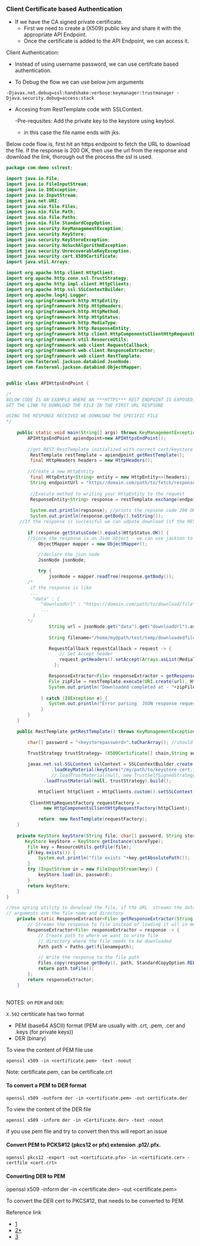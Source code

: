 ### Client Certificate based Authentication
 - If we have the CA signed private certificate.
   - First we need to create a (X509) public key and share it with the appropriate API Endpoint.
   - Once the certificate is added to the API Endpoint, we can access it.


Client Authentication:
 - Instead of using username password, we can use certifcate based authentication.

- To Debug the flow we can use below jvm arguments
```
-Djavax.net.debug=ssl:handshake:verbose:keymanager:trustmanager -Djava.security.debug=access:stack
```

- Accesing from RestTemplate code with SSLContext.

  -Pre-requsites: Add the private key to the keystore using keytool.
  - in this case the file name ends with jks.

Below code flow is, first hit an https endpoint to fetch the URL to download the file.
If the response is 200 OK, then use the url from the response and download the link, thorough out the process the ssl is used.

```java
package com.demo.sslrest;

import java.io.File;
import java.io.FileInputStream;
import java.io.IOException;
import java.io.InputStream;
import java.net.URI;
import java.nio.file.Files;
import java.nio.file.Path;
import java.nio.file.Paths;
import java.nio.file.StandardCopyOption;
import java.security.KeyManagementException;
import java.security.KeyStore;
import java.security.KeyStoreException;
import java.security.NoSuchAlgorithmException;
import java.security.UnrecoverableKeyException;
import java.security.cert.X509Certificate;
import java.util.Arrays;

import org.apache.http.client.HttpClient;
import org.apache.http.conn.ssl.TrustStrategy;
import org.apache.http.impl.client.HttpClients;
import org.apache.http.ssl.SSLContextBuilder;
import org.apache.log4j.Logger;
import org.springframework.http.HttpEntity;
import org.springframework.http.HttpHeaders;
import org.springframework.http.HttpMethod;
import org.springframework.http.HttpStatus;
import org.springframework.http.MediaType;
import org.springframework.http.ResponseEntity;
import org.springframework.http.client.HttpComponentsClientHttpRequestFactory;
import org.springframework.util.ResourceUtils;
import org.springframework.web.client.RequestCallback;
import org.springframework.web.client.ResponseExtractor;
import org.springframework.web.client.RestTemplate;
import com.fasterxml.jackson.databind.JsonNode;
import com.fasterxml.jackson.databind.ObjectMapper;


public class APIHttpsEndPoint {

/*
BELOW CODE IS AN EXAMPLE WHERE AN ***HTTPS*** REST ENDPOINT IS EXPOSED, WHERE WE CAN FIRE A QUERY
GET THE LINK TO DOWNLOAD THE FILE IN THE FIRST URL RESPSONE

USING THE RESPONSE RECEIVED WE DOWNLOAD THE SPECIFIC FILE
*/
   
    public static void main(String[] args) throws KeyManagementException, UnrecoverableKeyException, NoSuchAlgorithmException, KeyStoreException, Exception {
    	APIHttpsEndPoint apiendpoint=new APIHttpsEndPoint();
    	
    	//get REST RestTemplate initialized with correct cert/keystore 
    	 RestTemplate restTemplate = apiendpoint.getRestTemplate();
    	 final HttpHeaders headers = new HttpHeaders();
 
        //Create a new HttpEntity
         final HttpEntity<String> entity = new HttpEntity<>(headers);
         String endpointUrl = "https//domain.com/path/to/fetch/response URL TO DOWNLOADABLE LINK";
    
         //Execute method to writing your HttpEntity to the request
         ResponseEntity<String> response = restTemplate.exchange(endpointUrl, HttpMethod.GET, entity, String.class);
    	
         System.out.println(repsonse); //prints the repsone code 200 OK or 401 Unauthorize error
         System.out.println(response.getBody().toString());
	 //If the response is successful we can udpate download (if the REST endpoint provides downloadable content)
	 
    	if (response.getStatusCode().equals(HttpStatus.OK)) {
	    //Since the response is an Json object - we can use jackson to downlaod the content
            ObjectMapper mapper = new ObjectMapper();

            //declare the json node 
            JsonNode jsonNode;

            try {
                jsonNode = mapper.readTree(response.getBody());
		/*
		 if the response is like 
		 ... 
		  "data" : {
		     "downloadUrl" : "https://domain.com/path/to/download/file",
		     ...
		  }
		*/
                String url = jsonNode.get("data").get("downloadUrl").asText();
   
                String filename="/home/my@path/test/temp/downloadedfile-demo.zip";

                RequestCallback requestCallback = request -> {
                    // Set Accept header
                    request.getHeaders().setAccept(Arrays.asList(MediaType.APPLICATION_OCTET_STREAM, MediaType.ALL));
                  };

                ResponseExtractor<File> responseExtractor = getResponseExtractor(filename);
                File zipFile = restTemplate.execute(URI.create(url), HttpMethod.GET, requestCallback, responseExtractor);
                System.out.println("Downloaded completed at - "+zipFile.toURI());
 
             } catch (IOException e) {
            	System.out.println("Error parsing  JSON response request "+e.getMessage());
             }
        }
    }
    
    public RestTemplate getRestTemplate() throws KeyManagementException, UnrecoverableKeyException, NoSuchAlgorithmException, KeyStoreException, Exception {

        char[] password = "<keystorepassword>".toCharArray(); //should flow from applicaton.properties
        
        TrustStrategy trustStrategy= (X509Certificate[] chain,String authType)->true;

        javax.net.ssl.SSLContext sslContext = SSLContextBuilder.create()
    	         .loadKeyMaterial(keyStore("/my/path/to/keystore-cert.jks", password,"JKS"), password) //PCKS12 is the latest keystore format
    	         //.loadTrustMaterial(null, new TrustSelfSignedStrategy()).build();  //use this for self-signed certificate
    		  .loadTrustMaterial(null, trustStrategy).build();

    	    HttpClient httpClient = HttpClients.custom().setSSLContext(sslContext).build();
    
         ClientHttpRequestFactory requestFactory =
              new HttpComponentsClientHttpRequestFactory(httpClient);

    	    return  new RestTemplate(requestFactory);
	}
   
    private KeyStore keyStore(String file, char[] password, String storeType) throws Exception {
       KeyStore keyStore = KeyStore.getInstance(storeType);
        File key = ResourceUtils.getFile(file);
        if(key.exists()) {
        	System.out.println("file exists "+key.getAbsolutePath());
        }
        try (InputStream in = new FileInputStream(key)) {
            keyStore.load(in, password);
        }
        return keyStore;
    }
}

//Use spring utility to donwload the file, if the URL  streams the data in response
// arguments are the file name and directory 
    private static ResponseExtractor<File> getResponseExtractor(String filenamepath) {
		// Streams the response to file instead of loading it all in memory
		ResponseExtractor<File> responseExtractor = response -> {
		    // Create path to where we want to write file
		    // directory where the file needs to be downloaded
		    Path path = Paths.get(filenamepath);

		    // Write the response to the file path
		    Files.copy(response.getBody(), path, StandardCopyOption.REPLACE_EXISTING);
		    return path.toFile();
		};
		return responseExtractor;
	}
   
```

 NOTES: on `PEM` and `DER`:
 

 `X.502` certiticate has two format
  - PEM (base64 ASCII) format (PEM are usually with .crt, .pem, .cer and .keys (for private keys))
  - DER (binary)

To view the content of PEM file use

```
openssl x509 -in <certificate.pem> -text -noout
```
Note: certificate.pem, can be certificate.crt

#### To convert a PEM to DER format
```
openssl x509 -outform der -in <certificate.pem> -out certificate.der
```
To view the content of the DER file
```
openssl x509 -inform der -in <Certificate.der> -text -noout
```
if you use pem file and try to convert then this will report an issue

#### Convert PEM to PCKS#12 (pkcs12  or pfx) extension .p12/.pfx.
```
openssl pkcs12 -export -out <certificate.pfx> -in <certificate.cer> -certfile <cert.crt>
```

#### Converting DER to PEM

openssl x509 -inform der -in <certificate.der> -out <certificate.pem>

To convert the DER cert to PKCS#12, that needs to be converted to PEM.

Reference link 
 - [1](https://dzone.com/articles/extracting-a-private-key-from-java-keystore-jks)
 - [2*](https://www.thesslstore.com/blog/client-authentication-certificate-101-how-to-simplify-access-using-pki-authentication/)
 - [3](https://medium.com/@itzgeoff/using-a-custom-trust-store-with-resttemplate-in-spring-boot-77b18f6a5c39)
